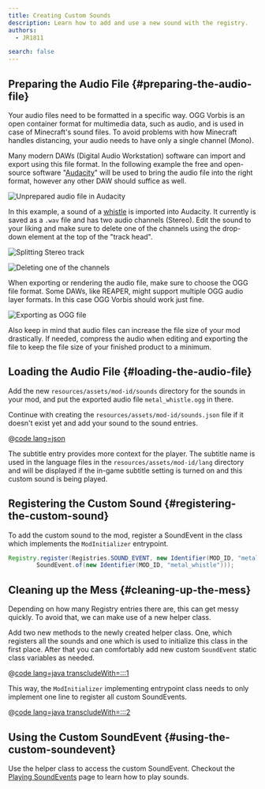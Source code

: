 ```yaml
---
title: Creating Custom Sounds
description: Learn how to add and use a new sound with the registry.
authors:
  - JR1811

search: false
---
```


## Preparing the Audio File {#preparing-the-audio-file}

Your audio files need to be formatted in a specific way. OGG Vorbis is an open container format for multimedia data, such as audio, and is used in case of Minecraft's sound files. To avoid problems with how Minecraft handles distancing, your audio needs to have only a single channel (Mono).

Many modern DAWs (Digital Audio Workstation) software can import and export using this file format. In the following example the free and open-source software "[Audacity](https://www.audacityteam.org/)" will be used to bring the audio file into the right format, however any other DAW should suffice as well.

![Unprepared audio file in Audacity](/assets/develop/sounds/custom_sounds_0.png)

In this example, a sound of a [whistle](https://freesound.org/people/strongbot/sounds/568995/) is imported into Audacity. It currently is saved as a `.wav` file and has two audio channels (Stereo). Edit the sound to your liking and make sure to delete one of the channels using the drop-down element at the top of the "track head".

![Splitting Stereo track](/assets/develop/sounds/custom_sounds_1.png)

![Deleting one of the channels](/assets/develop/sounds/custom_sounds_2.png)

When exporting or rendering the audio file, make sure to choose the OGG file format. Some DAWs, like REAPER, might support multiple OGG audio layer formats. In this case OGG Vorbis should work just fine.

![Exporting as OGG file](/assets/develop/sounds/custom_sounds_3.png)

Also keep in mind that audio files can increase the file size of your mod drastically. If needed, compress the audio when editing and exporting the file to keep the file size of your finished product to a minimum.

## Loading the Audio File {#loading-the-audio-file}

Add the new `resources/assets/mod-id/sounds` directory for the sounds in your mod, and put the exported audio file `metal_whistle.ogg` in there.

Continue with creating the `resources/assets/mod-id/sounds.json` file if it doesn't exist yet and add your sound to the sound entries.

@[code lang=json](@/reference/1.20.4/src/main/resources/assets/fabric-docs-reference/sounds.json)

The subtitle entry provides more context for the player. The subtitle name is used in the language files in the `resources/assets/mod-id/lang` directory and will be displayed if the in-game subtitle setting is turned on and this custom sound is being played.

## Registering the Custom Sound {#registering-the-custom-sound}

To add the custom sound to the mod, register a SoundEvent in the class which implements the `ModInitializer` entrypoint.

```java
Registry.register(Registries.SOUND_EVENT, new Identifier(MOD_ID, "metal_whistle"),
        SoundEvent.of(new Identifier(MOD_ID, "metal_whistle")));
```

## Cleaning up the Mess {#cleaning-up-the-mess}

Depending on how many Registry entries there are, this can get messy quickly. To avoid that, we can make use of a new helper class.

Add two new methods to the newly created helper class. One, which registers all the sounds and one which is used to initialize this class in the first place. After that you can comfortably add new custom `SoundEvent` static class variables as needed.

@[code lang=java transcludeWith=:::1](@/reference/1.20.4/src/main/java/com/example/docs/sound/CustomSounds.java)

This way, the `ModInitializer` implementing entrypoint class needs to only implement one line to register all custom SoundEvents.

@[code lang=java transcludeWith=:::2](@/reference/1.20.4/src/main/java/com/example/docs/sound/ExampleModSounds.java)

## Using the Custom SoundEvent {#using-the-custom-soundevent}

Use the helper class to access the custom SoundEvent. Checkout the [Playing SoundEvents](./using-sounds) page to learn how to play sounds.
